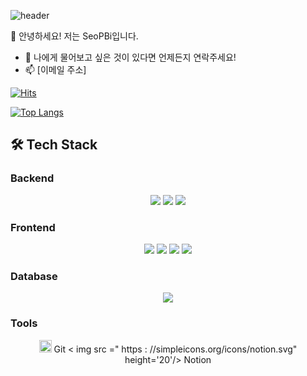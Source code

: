 ![header](https://capsule-render.vercel.app/api?type=wave&color=auto&height=300&section=header&text=WELCOME%20&fontSize=90)

👋 안녕하세요! 저는 SeoPBi입니다.

- 💬 나에게 물어보고 싶은 것이 있다면 언제든지 연락주세요!
- 📫 [이메일 주소]

[![Hits](https://hits.seeyoufarm.com/api/count/incr/badge.svg?url=https%3A%2F%2Fgithub.com%2FSeoPBi%2FSeoPBi.git&count_bg=%2379C83D&title_bg=%23555555&icon=&icon_color=%23E7E7E7&title=hits&edge_flat=false)](https://hits.seeyoufarm.com)

[![Top Langs](https://github-readme-stats.vercel.app/api/top-langs/?username=SeoPBi&layout=compact)](https://github.com/anuraghazra/github-readme-stats)

## 🛠 Tech Stack

<p align="center">

### Backend
<p align="center">
<img src="https://img.shields.io/badge/Java-ED8B00?style=flat-square&logo=java&logoColor=white"/> <img src="https://img.shields.io/badge/Spring-6DB33F?style=flat-square&logo=spring&logoColor=white"/> <img src="https://img.shields.io/badge/SpringBoot-6DB33F?style=flat-square&logo=spring-boot"/>
</p>

### Frontend
<p align="center">
<img src="https://img.shields.io/badge/JavaScript-F7DF1E?style=flat-square&logo=javascript&logoColor=black"/> <img src="https://img.shields.io/badge/React-20232A?style=flat-square&logo=react&logoColor=%2361DAFB"/> <img src="https://img.shields.io/badge/HTML5-E34F26?style=flat-square&logo=html5&logoColor=white"/> <img src="https://img.shields.io/badge/CSS3-1572B6?style=flat-square&logo=css3&logoColor=white"/>
</p>

### Database
<p align="center">
<img src="https://img.shields.io/badge/MySQL-00000F?style = flat - square & logo = mysql & logoColor = F29111 "/>
</p>

### Tools
<p align =" center ">
<img src =" https : //simpleicons.org/icons/git.svg " height ='20'/> Git  < img   src =" https : //simpleicons.org/icons/notion.svg" height='20'/> Notion 
</p>

</p>

